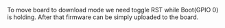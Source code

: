 To move board to download mode we need toggle RST while Boot(GPIO 0) is holding.
After that firmware can be simply uploaded to the board.

